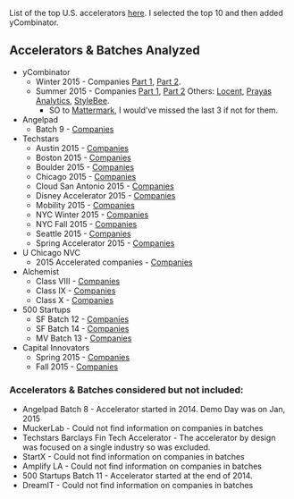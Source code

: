List of the top U.S. accelerators [here](http://techcrunch.com/2015/03/17/these-are-the-top-20-us-accelerators/). I selected the top 10 and then added yCombinator.

## Accelerators & Batches Analyzed
* yCombinator
	* Winter 2015 - Companies [Part 1](http://techcrunch.com/2015/03/23/here-are-the-companies-that-presented-at-y-combinator-demo-day-day-1/), [Part 2](http://techcrunch.com/2015/03/24/y-combinator-demos/). 
	* Summer 2015 - Companies [Part 1](http://techcrunch.com/2015/08/18/hardware-demo-day/), [Part 2](http://techcrunch.com/2015/08/19/here-are-the-52-startups-that-launched-at-y-combinator-summer-2015-demo-day-2/) Others: [Locent](http://techcrunch.com/2015/07/31/yc-backed-locent-lets-businesses-sell-products-via-text-message/), [Prayas Analytics](http://blog.ycombinator.com/prayas-analytics-yc-s15-powers-a-slash-b-testing-for-brick-and-mortar-stores), [StyleBee](http://blog.ycombinator.com/stylebee-yc-s15-sends-beauty-and-grooming-services-to-you-anytime-anywhere). 
		* SO to [Mattermark](http://mattermark.com), I would've missed the last 3 if not for them.
* Angelpad
	* Batch 9 - [Companies](http://techcrunch.com/2015/11/11/angelpad-shows-off-13-new-startups-at-sf-demo-day/)
* Techstars
	* Austin 2015 - [Companies](http://www.techstars.com/content/blog/techstars-austin-demo-day-2015/)
	* Boston 2015 - [Companies](http://www.techstars.com/content/blog/announcing-the-boston-class-of-2015/)
	* Boulder 2015 - [Companies](http://www.techstars.com/content/blog/announcing-the-2015-boulder-class/)
	* Chicago 2015 - [Companies](http://www.techstars.com/content/blog/introducing-the-10-companies-for-chicago-2015-class/)
	* Cloud San Antonio 2015 - [Companies](http://www.techstars.com/content/blog/techstars-cloud-2015-demo-day/)
	* Disney Accelerator 2015 - [Companies](http://disneyaccelerator.com/companies/)
	* Mobility 2015 - [Companies](http://www.techstars.com/content/blog/announcing-the-first-class-of-techstars-mobility-driven-by-detroit/)
	* NYC Winter 2015 - [Companies](http://www.techstars.com/content/blog/12-companies-for-winter-2015-session-in-nyc/)
	* NYC Fall 2015 - [Companies](http://www.techstars.com/content/blog/meet-14-new-techstars-companies-from-fall-2015-nyc-class/)
	* Seattle 2015 - [Companies](http://www.techstars.com/content/blog/meet-the-seattle-techstars-class-of-2015/)
	* Spring Accelerator 2015 - [Companies](http://sprintaccel.com/class-of-2015/)
* U Chicago NVC
	* 2015 Accelerated companies - [Companies](http://research.chicagobooth.edu/nvc/portfolio)
* Alchemist
	* Class VIII - [Companies](http://alchemistaccelerator.com/portfolio/)
	* Class IX - [Companies](http://alchemistaccelerator.com/portfolio/)
	* Class X - [Companies](http://alchemistaccelerator.com/portfolio/)
* 500 Startups
	* SF Batch 12 - [Companies](http://500.co/500-startups-announces-batch-12-in-san-francisco/)
	* SF Batch 14 - [Companies](http://500.co/500-startups-announces-batch-14-in-san-francisco/)
	* MV Batch 13 - [Companies](http://500.co/mountain-view-batch-13/)
* Capital Innovators
	* Spring 2015 - [Companies](http://capitalinnovators.com/blog/meet-spring-15-class/)
	* Fall 2015 - [Companies](http://eqstl.com/meet-the-5-new-startups-accepted-into-capital-innovators-fall-class/)

### Accelerators & Batches considered but not included:
* Angelpad Batch 8 - Accelerator started in 2014. Demo Day was on Jan, 2015
* MuckerLab - Could not find information on companies in batches
* Techstars Barclays Fin Tech Accelerator - The accelerator by design was focused on a single industry so was excluded.
* StartX - Could not find information on companies in batches
* Amplify LA - Could not find information on companies in batches
* 500 Startups Batch 11 - Accelerator started at the end of 2014.
* DreamIT - Could not find information on companies in batches
